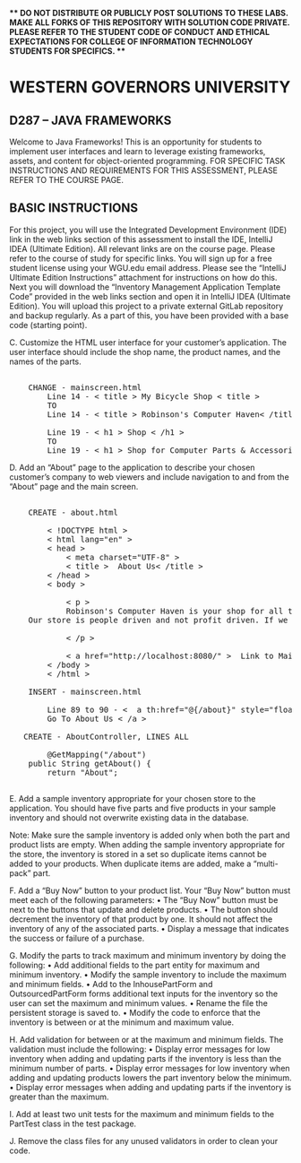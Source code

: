 <strong>** DO NOT DISTRIBUTE OR PUBLICLY POST SOLUTIONS TO THESE LABS. MAKE ALL FORKS OF THIS REPOSITORY WITH SOLUTION CODE PRIVATE. PLEASE REFER TO THE STUDENT CODE OF CONDUCT AND ETHICAL EXPECTATIONS FOR COLLEGE OF INFORMATION TECHNOLOGY STUDENTS FOR SPECIFICS. ** </strong>

# WESTERN GOVERNORS UNIVERSITY 
## D287 – JAVA FRAMEWORKS
Welcome to Java Frameworks! This is an opportunity for students to implement user interfaces and learn to leverage existing frameworks, assets, and content for object-oriented programming.
FOR SPECIFIC TASK INSTRUCTIONS AND REQUIREMENTS FOR THIS ASSESSMENT, PLEASE REFER TO THE COURSE PAGE.
## BASIC INSTRUCTIONS
For this project, you will use the Integrated Development Environment (IDE) link in the web links section of this assessment to install the IDE, IntelliJ IDEA (Ultimate Edition). All relevant links are on the course page. Please refer to the course of study for specific links. You will sign up for a free student license using your WGU.edu email address. Please see the “IntelliJ Ultimate Edition Instructions” attachment for instructions on how do this. Next you will download the “Inventory Management Application Template Code” provided in the web links section and open it in IntelliJ IDEA (Ultimate Edition). You will upload this project to a private external GitLab repository and backup regularly. As a part of this, you have been provided with a base code (starting point). 


C.  Customize the HTML user interface for your customer’s application. The user interface should include the shop name, the product names, and the names of the parts.

<pre>

    CHANGE - mainscreen.html
        Line 14 - &lt title &gt My Bicycle Shop &lt title &gt
        TO
        Line 14 - &lt title &gt Robinson's Computer Haven&lt /title &gt
        
        Line 19 - &lt h1 &gt Shop &lt /h1 &gt
        TO
        Line 19 - &lt h1 &gt Shop for Computer Parts & Accessories  &lt /h1 &gt
</pre>



D.  Add an “About” page to the application to describe your chosen customer’s company to web viewers and include navigation to and from the “About” page and the main screen.
<pre>

    CREATE - about.html

        &lt !DOCTYPE html &gt  
        &lt html lang="en" &gt  
        &lt head &gt  
            &lt meta charset="UTF-8" &gt  
            &lt title &gt  About Us&lt /title &gt  
        &lt /head &gt  
        &lt body &gt  
        
            &lt p &gt  
            Robinson's Computer Haven is your shop for all things computer related.
    Our store is people driven and not profit driven. If we can't help then it's free 99.

            &lt /p &gt  
        
            &lt a href="http://localhost:8080/" &gt  Link to Main Screen&lt /a &gt  
        &lt /body &gt  
        &lt /html &gt  

    INSERT - mainscreen.html
    
        Line 89 to 90 - &lt  a th:href="@{/about}" style="float: right">
        Go To About Us &lt /a &gt

   CREATE - AboutController, LINES ALL

        @GetMapping("/about")
    public String getAbout() {
        return "About";

</pre>

E.  Add a sample inventory appropriate for your chosen store to the application. You should have five parts and five products in your sample inventory and should not overwrite existing data in the database.


Note: Make sure the sample inventory is added only when both the part and product lists are empty. When adding the sample inventory appropriate for the store, the inventory is stored in a set so duplicate items cannot be added to your products. When duplicate items are added, make a “multi-pack” part.


F.  Add a “Buy Now” button to your product list. Your “Buy Now” button must meet each of the following parameters:
•  The “Buy Now” button must be next to the buttons that update and delete products.
•  The button should decrement the inventory of that product by one. It should not affect the inventory of any of the associated parts.
•  Display a message that indicates the success or failure of a purchase.


G.  Modify the parts to track maximum and minimum inventory by doing the following:
•  Add additional fields to the part entity for maximum and minimum inventory.
•  Modify the sample inventory to include the maximum and minimum fields.
•  Add to the InhousePartForm and OutsourcedPartForm forms additional text inputs for the inventory so the user can set the maximum and minimum values.
•  Rename the file the persistent storage is saved to.
•  Modify the code to enforce that the inventory is between or at the minimum and maximum value.


H.  Add validation for between or at the maximum and minimum fields. The validation must include the following:
•  Display error messages for low inventory when adding and updating parts if the inventory is less than the minimum number of parts.
•  Display error messages for low inventory when adding and updating products lowers the part inventory below the minimum.
•  Display error messages when adding and updating parts if the inventory is greater than the maximum.


I.  Add at least two unit tests for the maximum and minimum fields to the PartTest class in the test package.


J.  Remove the class files for any unused validators in order to clean your code.